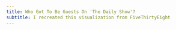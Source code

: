 ```yaml
---
title: Who Got To Be Guests On 'The Daily Show'?
subtitle: I recreated this visualization from FiveThirtyEight
---
```


